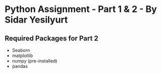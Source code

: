 # Python Assignment - Part 1 & 2 - By Sidar Yesilyurt

## Required Packages for Part 2
- Seaborn
- matplotlib
- numpy (pre-installed)
- pandas
